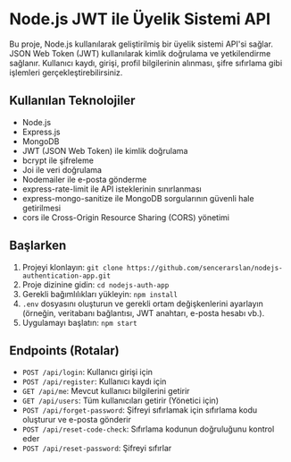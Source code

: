 # Node.js JWT ile Üyelik Sistemi API

Bu proje, Node.js kullanılarak geliştirilmiş bir üyelik sistemi API'si sağlar. JSON Web Token (JWT) kullanılarak kimlik doğrulama ve yetkilendirme sağlanır. Kullanıcı kaydı, girişi, profil bilgilerinin alınması, şifre sıfırlama gibi işlemleri gerçekleştirebilirsiniz.

## Kullanılan Teknolojiler

- Node.js
- Express.js
- MongoDB
- JWT (JSON Web Token) ile kimlik doğrulama
- bcrypt ile şifreleme
- Joi ile veri doğrulama
- Nodemailer ile e-posta gönderme
- express-rate-limit ile API isteklerinin sınırlanması
- express-mongo-sanitize ile MongoDB sorgularının güvenli hale getirilmesi
- cors ile Cross-Origin Resource Sharing (CORS) yönetimi

## Başlarken

1. Projeyi klonlayın: `git clone https://github.com/sencerarslan/nodejs-authentication-app.git`
2. Proje dizinine gidin: `cd nodejs-auth-app`
3. Gerekli bağımlılıkları yükleyin: `npm install`
4. `.env` dosyasını oluşturun ve gerekli ortam değişkenlerini ayarlayın (örneğin, veritabanı bağlantısı, JWT anahtarı, e-posta hesabı vb.).
5. Uygulamayı başlatın: `npm start`

## Endpoints (Rotalar)

- `POST /api/login`: Kullanıcı girişi için
- `POST /api/register`: Kullanıcı kaydı için
- `GET /api/me`: Mevcut kullanıcı bilgilerini getirir
- `GET /api/users`: Tüm kullanıcıları getirir (Yönetici için)
- `POST /api/forget-password`: Şifreyi sıfırlamak için sıfırlama kodu oluşturur ve e-posta gönderir
- `POST /api/reset-code-check`: Sıfırlama kodunun doğruluğunu kontrol eder
- `POST /api/reset-password`: Şifreyi sıfırlar
 